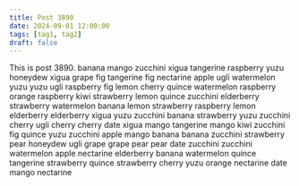 ```yaml
---
title: Post 3890
date: 2024-09-01 12:00:00
tags: [tag1, tag2]
draft: false
---
```

This is post 3890.
banana
mango
zucchini
xigua
tangerine
raspberry
yuzu
honeydew
xigua
grape
fig
tangerine
fig
nectarine
apple
ugli
watermelon
yuzu
yuzu
ugli
raspberry
fig
lemon
cherry
quince
watermelon
raspberry
orange
raspberry
kiwi
strawberry
lemon
quince
zucchini
elderberry
strawberry
watermelon
banana
lemon
strawberry
raspberry
lemon
elderberry
elderberry
xigua
yuzu
zucchini
banana
strawberry
yuzu
zucchini
cherry
ugli
cherry
cherry
date
xigua
mango
tangerine
mango
kiwi
zucchini
fig
quince
yuzu
zucchini
apple
mango
banana
banana
zucchini
strawberry
pear
honeydew
ugli
grape
grape
pear
pear
date
zucchini
zucchini
watermelon
apple
nectarine
elderberry
banana
watermelon
quince
tangerine
strawberry
quince
strawberry
cherry
yuzu
orange
nectarine
date
mango
nectarine
